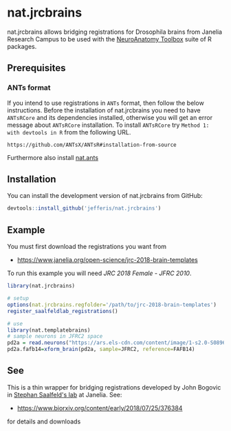 # nat.jrcbrains

nat.jrcbrains allows bridging registrations for Drosophila brains from Janelia Research Campus
to be used with the [NeuroAnatomy Toolbox](https://jefferis.github.io/nat/) suite
of R packages.



## Prerequisites

### ANTs format
If you intend to use registrations in `ANTs` format, then follow the below instructions.
Before the installation of nat.jrcbrains you need to have `ANTsRCore` and its dependencies installed, otherwise you will get an error message about `ANTsRCore` installation. To install `ANTsRCore` try 
`Method 1: with devtools in R` from the following URL.
```
https://github.com/ANTsX/ANTsR#installation-from-source
```
Furthermore also install [nat.ants](https://github.com/jefferis/nat.ants)

## Installation

You can install the development version of nat.jrcbrains from GitHub:

``` r
devtools::install_github('jefferis/nat.jrcbrains')
```

## Example

You must first download the registrations you want from

* https://www.janelia.org/open-science/jrc-2018-brain-templates

To run this example you will need *JRC 2018 Female - JFRC 2010*.

``` r
library(nat.jrcbrains)

# setup
options(nat.jrcbrains.regfolder='/path/to/jrc-2018-brain-templates')
register_saalfeldlab_registrations()

# use
library(nat.templatebrains)
# sample neurons in JFRC2 space
pd2a = read.neurons("https://ars.els-cdn.com/content/image/1-s2.0-S0896627318307426-mmc5.zip")
pd2a.fafb14=xform_brain(pd2a, sample=JFRC2, reference=FAFB14)
```

## See

This is a thin wrapper for bridging registrations developed by John Bogovic
in [Stephan Saalfeld's lab](https://www.janelia.org/lab/saalfeld-lab) at Janelia.
See:

* https://www.biorxiv.org/content/early/2018/07/25/376384

for details and downloads
